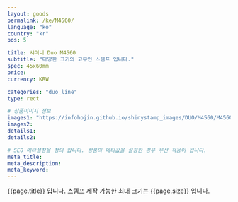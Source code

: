 ```yaml
---
layout: goods
permalink: /ke/M4560/
language: "ko"
country: "kr"
pos: 5

title: 샤이니 Duo M4560
subtitle: "다양한 크기의 고무인 스템프 입니다."
spec: 45x60mm
price:
currency: KRW

categories: "duo_line"
type: rect

# 상품이미지 정보
images1: "https://infohojin.github.io/shinystamp_images/DUO/M4560/M4560_1.jpg"
images2:
details1:
details2:    

# SEO 메타설정을 정의 합니다. 상품의 메타값을 설정한 경우 우선 적용이 됩니다.
meta_title: 
meta_description:
meta_keyword:
---
```


{{page.title}} 입니다. 스템프 제작 가능한 최대 크기는 {{page.size}} 입니다.